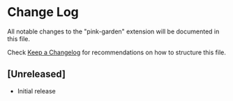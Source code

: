 # Change Log

All notable changes to the "pink-garden" extension will be documented in this file.

Check [Keep a Changelog](http://keepachangelog.com/) for recommendations on how to structure this file.

## [Unreleased]

- Initial release
